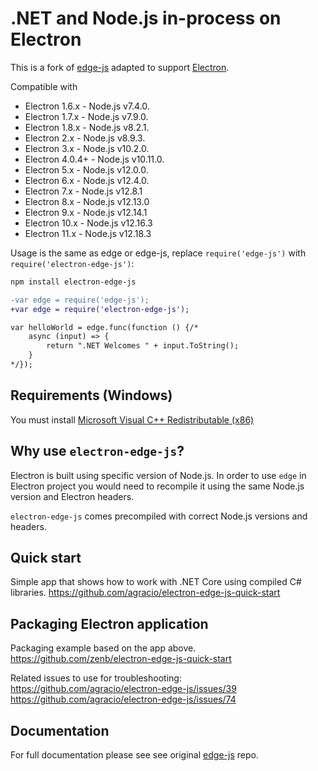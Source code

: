 .NET and Node.js in-process on Electron
================


This is a fork of [edge-js](https://github.com/agracio/edge-js) adapted to support [Electron](https://github.com/electron/electron/).

Compatible with
 * Electron 1.6.x - Node.js v7.4.0.
 * Electron 1.7.x - Node.js v7.9.0.
 * Electron 1.8.x - Node.js v8.2.1.
 * Electron 2.x - Node.js v8.9.3.
 * Electron 3.x - Node.js v10.2.0.
 * Electron 4.0.4+ - Node.js v10.11.0.
 * Electron 5.x - Node.js v12.0.0.
 * Electron 6.x - Node.js v12.4.0.
 * Electron 7.x - Node.js v12.8.1
 * Electron 8.x - Node.js v12.13.0
 * Electron 9.x - Node.js v12.14.1
 * Electron 10.x - Node.js v12.16.3
 * Electron 11.x - Node.js v12.18.3
 
Usage is the same as edge or edge-js, replace `require('edge-js')` with `require('electron-edge-js')`:

```bash
npm install electron-edge-js
```

```diff
-var edge = require('edge-js');
+var edge = require('electron-edge-js');

var helloWorld = edge.func(function () {/*
    async (input) => {
        return ".NET Welcomes " + input.ToString();
    }
*/});
```

## Requirements (Windows)

You must install [Microsoft Visual C++ Redistributable (x86)](https://www.microsoft.com/en-us/download/details.aspx?id=52685)

## Why use `electron-edge-js`?

Electron is built using specific version of Node.js. In order to use `edge` in Electron project you would need to recompile it using the same Node.js version and Electron headers.

`electron-edge-js` comes precompiled with correct Node.js versions and headers.

## Quick start

Simple app that shows how to work with .NET Core using compiled C# libraries. https://github.com/agracio/electron-edge-js-quick-start

## Packaging Electron application

Packaging example based on the app above. https://github.com/zenb/electron-edge-js-quick-start    

Related issues to use for troubleshooting: https://github.com/agracio/electron-edge-js/issues/39 https://github.com/agracio/electron-edge-js/issues/74

## Documentation

For full documentation please see see original [edge-js](https://github.com/agracio/edge-js) repo.
